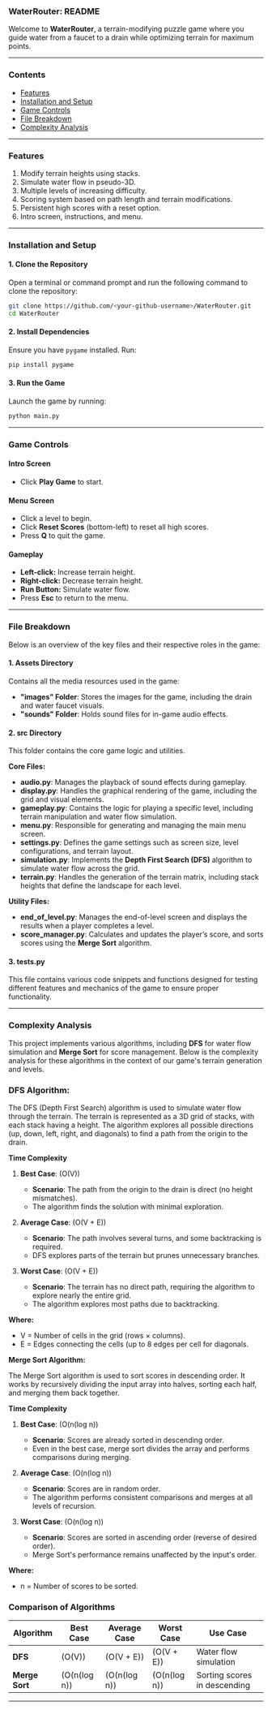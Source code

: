 ### **WaterRouter: README**

Welcome to **WaterRouter**, a terrain-modifying puzzle game where you guide water from a faucet to a drain while optimizing terrain for maximum points. 

---

### Contents
- [Features](#Features)
- [Installation and Setup](#Installation-and-Setup)
- [Game Controls](#Game-Controls)
- [File Breakdown](#File-Breakdown)
- [Complexity Analysis](#Complexity-Analysis)

---

### **Features**
1. Modify terrain heights using stacks.
2. Simulate water flow in pseudo-3D.
3. Multiple levels of increasing difficulty.
4. Scoring system based on path length and terrain modifications.
5. Persistent high scores with a reset option.
6. Intro screen, instructions, and menu.

---

### **Installation and Setup**

#### **1. Clone the Repository**
Open a terminal or command prompt and run the following command to clone the repository:
```bash
git clone https://github.com/<your-github-username>/WaterRouter.git
cd WaterRouter
```

#### **2. Install Dependencies**
Ensure you have `pygame` installed. Run:
```bash
pip install pygame
```

#### **3. Run the Game**
Launch the game by running:
```bash
python main.py
```

---

### **Game Controls**

#### **Intro Screen**
- Click **Play Game** to start.

#### **Menu Screen**
- Click a level to begin.
- Click **Reset Scores** (bottom-left) to reset all high scores.
- Press **Q** to quit the game.

#### **Gameplay**
- **Left-click:** Increase terrain height.
- **Right-click:** Decrease terrain height.
- **Run Button:** Simulate water flow.
- Press **Esc** to return to the menu.

---

### **File Breakdown**

Below is an overview of the key files and their respective roles in the game:

#### 1. **Assets Directory**  
Contains all the media resources used in the game:
- **"images" Folder**: Stores the images for the game, including the drain and water faucet visuals.
- **"sounds" Folder**: Holds sound files for in-game audio effects.

#### 2. **src Directory**  
This folder contains the core game logic and utilities.

**Core Files:**
- **audio.py**: Manages the playback of sound effects during gameplay.
- **display.py**: Handles the graphical rendering of the game, including the grid and visual elements.
- **gameplay.py**: Contains the logic for playing a specific level, including terrain manipulation and water flow simulation.
- **menu.py**: Responsible for generating and managing the main menu screen.
- **settings.py**: Defines the game settings such as screen size, level configurations, and terrain layout.
- **simulation.py**: Implements the **Depth First Search (DFS)** algorithm to simulate water flow across the grid.
- **terrain.py**: Handles the generation of the terrain matrix, including stack heights that define the landscape for each level.

**Utility Files:**
- **end_of_level.py**: Manages the end-of-level screen and displays the results when a player completes a level.
- **score_manager.py**: Calculates and updates the player’s score, and sorts scores using the **Merge Sort** algorithm.

#### 3. **tests.py**  
This file contains various code snippets and functions designed for testing different features and mechanics of the game to ensure proper functionality.

---

### Complexity Analysis

This project implements various algorithms, including **DFS** for water flow simulation and **Merge Sort** for score management. Below is the complexity analysis for these algorithms in the context of our game's terrain generation and levels.

### **DFS Algorithm:**

The DFS (Depth First Search) algorithm is used to simulate water flow through the terrain. The terrain is represented as a 3D grid of stacks, with each stack having a height. The algorithm explores all possible directions (up, down, left, right, and diagonals) to find a path from the origin to the drain.

**Time Complexity**
1. **Best Case**: \(O(V)\)
   - **Scenario**: The path from the origin to the drain is direct (no height mismatches).
   - The algorithm finds the solution with minimal exploration.

2. **Average Case**: \(O(V + E)\)
   - **Scenario**: The path involves several turns, and some backtracking is required.
   - DFS explores parts of the terrain but prunes unnecessary branches.

3. **Worst Case**: \(O(V + E)\)
   - **Scenario**: The terrain has no direct path, requiring the algorithm to explore nearly the entire grid.
   - The algorithm explores most paths due to backtracking.

**Where:**
- V = Number of cells in the grid (rows × columns).
- E = Edges connecting the cells (up to 8 edges per cell for diagonals.

**Merge Sort Algorithm:**

The Merge Sort algorithm is used to sort scores in descending order. It works by recursively dividing the input array into halves, sorting each half, and merging them back together.

**Time Complexity**
1. **Best Case**: \(O(n(log n)\)
   - **Scenario**: Scores are already sorted in descending order.
   - Even in the best case, merge sort divides the array and performs comparisons during merging.

2. **Average Case**: \(O(n(log n)\)
   - **Scenario**: Scores are in random order.
   - The algorithm performs consistent comparisons and merges at all levels of recursion.

3. **Worst Case**: \(O(n(log n)\)
   - **Scenario**: Scores are sorted in ascending order (reverse of desired order).
   - Merge Sort's performance remains unaffected by the input's order.

**Where:**
- n = Number of scores to be sorted.


### **Comparison of Algorithms**

| Algorithm       | Best Case       | Average Case    | Worst Case      | Use Case                     |
|------------------|-----------------|-----------------|-----------------|------------------------------|
| **DFS**         | \(O(V)\)        | \(O(V + E)\)    | \(O(V + E)\)    | Water flow simulation        |
| **Merge Sort**  | \(O(n(log n)\) | \(O(n(log n)\) | \(O(n(log n)\) | Sorting scores in descending |

---



  
  
  


